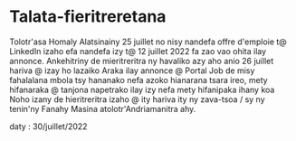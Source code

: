 # Talata-fieritreretana
Tolotr'asa
Homaly Alatsinainy 25 juillet no nisy nandefa offre d'emploie t@ LinkedIn izaho 
efa nandefa izy t@ 12 juillet 2022 fa zao vao ohita ilay annonce.
Ankehitriny de mieritreritra ny havaliko azy aho anio 26 juillet hariva @ izay ho lazaiko
Araka ilay annonce @ Portal Job de misy fahalalana mbola tsy hananako nefa azoko hianarana tsara ireo, mety hifanaraka @ tanjona napetrako ilay izy nefa mety hifanipaka ihany koa
Noho izany de hieritreritra izaho @ ity hariva ity ny zava-tsoa / sy ny tenin'ny Fanahy Masina atolotr'Andriamanitra ahy.

daty : 30/juillet/2022
